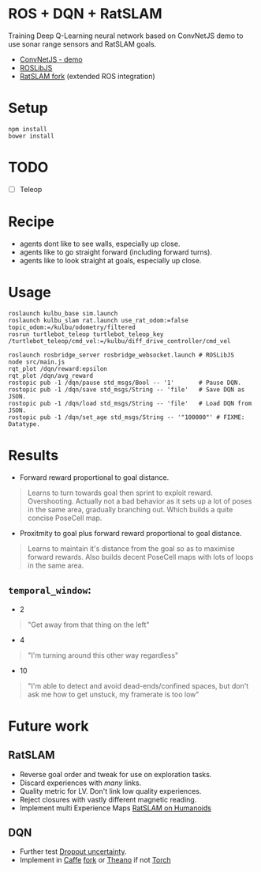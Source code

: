 # ROS + DQN + RatSLAM

Training Deep Q-Learning neural network based on ConvNetJS demo to use sonar range sensors and RatSLAM goals.

* [ConvNetJS - demo](http://cs.stanford.edu/people/karpathy/convnetjs/demo/rldemo.html)
* [ROSLibJS](https://github.com/RobotWebTools/roslibjs/)
* [RatSLAM fork](https://github.com/mryellow/ratslam) (extended ROS integration)

# Setup

```
npm install
bower install
```

# TODO

* [ ] Teleop

# Recipe

* agents dont like to see walls, especially up close.
* agents like to go straight forward (including forward turns).
* agents like to look straight at goals, especially up close.

# Usage

```
roslaunch kulbu_base sim.launch
roslaunch kulbu_slam rat.launch use_rat_odom:=false topic_odom:=/kulbu/odometry/filtered
rosrun turtlebot_teleop turtlebot_teleop_key /turtlebot_teleop/cmd_vel:=/kulbu/diff_drive_controller/cmd_vel

roslaunch rosbridge_server rosbridge_websocket.launch # ROSLibJS
node src/main.js
rqt_plot /dqn/reward:epsilon
rqt_plot /dqn/avg_reward
rostopic pub -1 /dqn/pause std_msgs/Bool -- '1'       # Pause DQN.
rostopic pub -1 /dqn/save std_msgs/String -- 'file'   # Save DQN as JSON.
rostopic pub -1 /dqn/load std_msgs/String -- 'file'   # Load DQN from JSON.
rostopic pub -1 /dqn/set_age std_msgs/String -- '"100000"' # FIXME: Datatype.
```

# Results

* Forward reward proportional to goal distance.

>  Learns to turn towards goal then sprint to exploit reward. Overshooting. Actually not a bad behavior as it sets up a lot of poses in the same area, gradually branching out. Which builds a quite concise PoseCell map.

* Proxitmity to goal plus forward reward proportional to goal distance.

> Learns to maintain it's distance from the goal so as to maximise forward rewards. Also builds decent PoseCell maps with lots of loops in the same area.

## `temporal_window`:

* 2
> "Get away from that thing on the left"

* 4
> "I'm turning around this other way regardless"

* 10
> "I'm able to detect and avoid dead-ends/confined spaces, but don't ask me how to get unstuck, my framerate is too low"

# Future work


## RatSLAM

* Reverse goal order and tweak for use on exploration tasks.
* Discard experiences with *many* links.
* Quality metric for LV. Don't link low quality experiences.
* Reject closures with vastly different magnetic reading.
* Implement multi Experience Maps [RatSLAM on Humanoids](https://www2.informatik.uni-hamburg.de/wtm/ps/M%C3%BCller_ICANN2014_CR.pdf)

## DQN

* Further test [Dropout uncertainty](https://github.com/yaringal/DropoutUncertaintyDemos/).
* Implement in [Caffe](https://github.com/muupan/dqn-in-the-caffe) [fork](https://github.com/mhauskn/dqn) or [Theano](https://github.com/spragunr/deep_q_rl) if not [Torch](https://github.com/kuz/DeepMind-Atari-Deep-Q-Learner)
